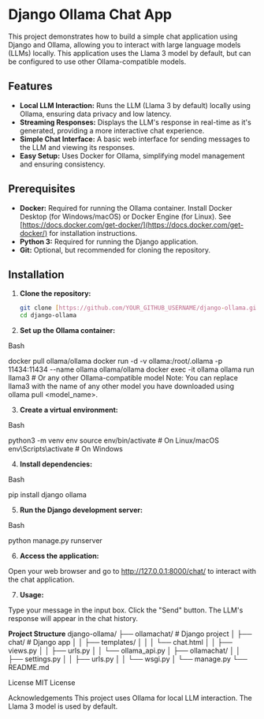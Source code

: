 

# Django Ollama Chat App

This project demonstrates how to build a simple chat application using Django and Ollama, allowing you to interact with large language models (LLMs) locally.  This application uses the Llama 3 model by default, but can be configured to use other Ollama-compatible models.

## Features

* **Local LLM Interaction:**  Runs the LLM (Llama 3 by default) locally using Ollama, ensuring data privacy and low latency.
* **Streaming Responses:**  Displays the LLM's response in real-time as it's generated, providing a more interactive chat experience.
* **Simple Chat Interface:**  A basic web interface for sending messages to the LLM and viewing its responses.
* **Easy Setup:**  Uses Docker for Ollama, simplifying model management and ensuring consistency.

## Prerequisites

* **Docker:**  Required for running the Ollama container.  Install Docker Desktop (for Windows/macOS) or Docker Engine (for Linux).  See [https://docs.docker.com/get-docker/](https://docs.docker.com/get-docker/) for installation instructions.
* **Python 3:**  Required for running the Django application.
* **Git:**  Optional, but recommended for cloning the repository.

## Installation

1. **Clone the repository:**

   ```bash
   git clone [https://github.com/YOUR_GITHUB_USERNAME/django-ollama.git](https://www.google.com/search?q=https://github.com/YOUR_GITHUB_USERNAME/django-ollama.git)  # Replace with your repo URL
   cd django-ollama
2. **Set up the Ollama container:**

Bash

docker pull ollama/ollama
docker run -d -v ollama:/root/.ollama -p 11434:11434 --name ollama ollama/ollama
docker exec -it ollama ollama run llama3  # Or any other Ollama-compatible model
Note: You can replace llama3 with the name of any other model you have downloaded using ollama pull <model_name>.

3. **Create a virtual environment:**

Bash

python3 -m venv env
source env/bin/activate  # On Linux/macOS
env\Scripts\activate  # On Windows

4. **Install dependencies:**

Bash

pip install django ollama

5. **Run the Django development server:**

Bash

python manage.py runserver

6. **Access the application:**

Open your web browser and go to http://127.0.0.1:8000/chat/ to interact with the chat application.

7. **Usage:**

Type your message in the input box.
Click the "Send" button.
The LLM's response will appear in the chat history.


**Project Structure**
django-ollama/
├── ollamachat/        # Django project
│   ├── chat/        # Django app
│   │   ├── templates/
│   │   │   └── chat.html
│   │   ├── views.py
│   │   ├── urls.py
│   │   └── ollama_api.py
│   ├── ollamachat/
│   │   ├── settings.py
│   │   ├── urls.py
│   │   └── wsgi.py
│   └── manage.py
└── README.md


License
MIT License

Acknowledgements
This project uses Ollama for local LLM interaction.
The Llama 3 model is used by default.


